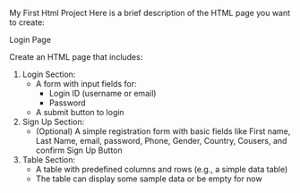 My First Html Project 
Here is a brief description of the HTML page you want to create:

Login Page

Create an HTML page that includes:

1. Login Section:
    - A form with input fields for:
        - Login ID (username or email)
        - Password
    - A submit button to login
2. Sign Up Section:
    - (Optional) A simple registration form with basic fields like First name, Last Name, email, password, Phone, Gender, Country, Cousers, and confirm Sign Up Button 
3. Table Section:
    - A table with predefined columns and rows (e.g., a simple data table)
    - The table can display some sample data or be empty for now
